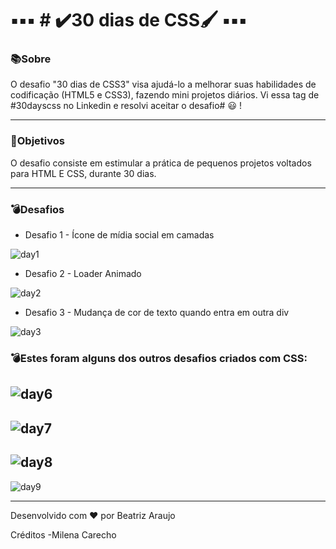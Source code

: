 # **▪▪▪  # ✔️30 dias de CSS🖌  ▪▪▪**

### 📚Sobre

O desafio "30 dias de CSS3" visa ajudá-lo a melhorar suas habilidades de codificação (HTML5 e CSS3), fazendo mini projetos diários. Vi essa tag de #30dayscss no Linkedin e   resolvi aceitar o desafio# 😃 ! 
  

----------

### [](https://github.com/beatrizaraujoam/30diasDeCSS#objetivos)🎯Objetivos

O desafio consiste em estimular a prática de pequenos projetos voltados para HTML E CSS, durante 30 dias.  
  

----------

### [](https://github.com/beatrizaraujoam/30DiasDeCSS#desafios)💣Desafios

-   Desafio 1 - Ícone de mídia social em camadas

![day1](https://user-images.githubusercontent.com/42151127/115884117-ec968f00-a424-11eb-99b6-31dbbc02ab30.gif)
  

-   Desafio 2 - Loader Animado

![day2](https://user-images.githubusercontent.com/42151127/115884093-e7d1db00-a424-11eb-95be-8ce5aebaa185.gif)
  

-   Desafio 3 - Mudança de cor de texto quando entra em outra div

![day3](https://user-images.githubusercontent.com/42151127/115884099-e9030800-a424-11eb-9062-7c1a5219cee8.gif)
  
 ### [](https://github.com/beatrizaraujoam/30DiasDeCSS#desafios)💣Estes foram alguns dos outros desafios criados com CSS:
![day6](https://user-images.githubusercontent.com/42151127/115884104-ea343500-a424-11eb-8f7d-f3a38177e95a.gif)
---
![day7](https://user-images.githubusercontent.com/42151127/115884109-eacccb80-a424-11eb-8e14-72102d6112a5.gif)
---
![day8](https://user-images.githubusercontent.com/42151127/115884112-eb656200-a424-11eb-9cc3-57928b2cd3b5.gif)
---
![day9](https://user-images.githubusercontent.com/42151127/115884114-eb656200-a424-11eb-8006-abaa860fb503.gif)





---

Desenvolvido com  ❤  por Beatriz Araujo 

Créditos -Milena Carecho
